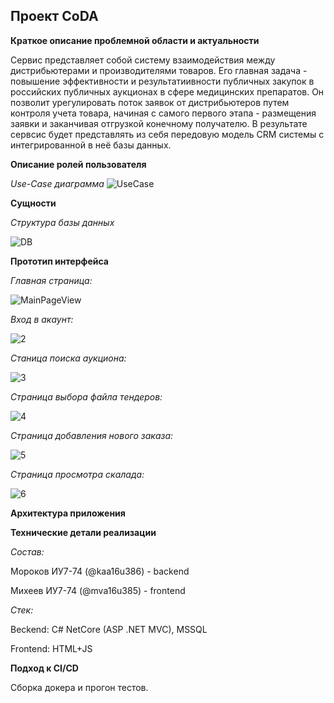 Проект CoDA
----
**Краткое описание проблемной области и актуальности**

Сервис представляет собой систему взаимодействия между дистрибьютерами и производителями товаров. Его главная задача - повышение эффективности и результатиивности публичных закупок в российских публичных аукционах в сфере медицинских препаратов.
Он позволит урегулировать поток заявок от дистрибьютеров путем контроля учета товара, начиная с самого первого этапа - размещения заявки и заканчивая отгрузкой конечному получателю. В результате сервсис будет представлять из себя передовую модель CRM системы с интегрированной в неё базы данных.

**Описание ролей пользователя**

*Use-Case диаграмма*
![UseCase](images/UseCase.jpg)

**Сущности**

*Структура базы данных*

![DB](images/Er-diag.png)

**Прототип интерфейса**

*Главная страница:*

![MainPageView](/images/MainPage.png)

*Вход в акаунт:*

![2](/images/2.png)

*Станица поиска аукциона:*

![3](/images/3.png)

*Страница выбора файла тендеров:*

![4](/images/4.png)

*Страница добавления нового заказа:*

![5](/images/5.png)

*Страница просмотра скалада:*

![6](/images/6.png)

**Архитектура приложения**


**Технические детали реализации**

*Состав:*

Мороков ИУ7-74 (@kaa16u386) - backend

Михеев ИУ7-74 (@mva16u385) - frontend

*Стек:*

Beckend: C# NetCore (ASP .NET MVC), MSSQL

Frontend: HTML+JS

**Подход к CI/CD**

Сборка докера и прогон тестов.
